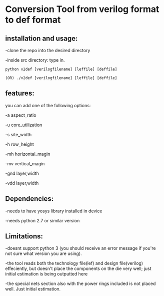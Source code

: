 # Conversion Tool from verilog format to def format

## installation and usage:
 -clone the repo into the desired directory
 
 -inside src directory: type in. 
 
	python v2def [verilogfilename] [leffile] [deffile]
	
 	(OR) ./v2def [verilogfilename] [leffile] [deffile]

## features:
you can add one of the following options:

 -a aspect_ratio
 
 -u core_utilization
 
 -s site_width
 
 -h row_height
 
 -mh horizontal_magin
 
 -mv vertical_magin
 
 -gnd layer,width
 
 -vdd layer,width

## Dependencies:
 -needs to have yosys library installed in device
 
 -needs python 2.7 or similar version

## Limitations:
 -doesnt support python 3 (you should receive an error message if you're not sure what version you are using).
 
 -the tool reads both the technology file(lef) and design file(verilog) effeciently, but doesn't place the components on the die 	very well; just initial estimation is being outputted here
 
 -the special nets section also with the power rings included is not placed well. Just initial estimation.
 
